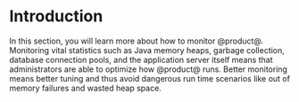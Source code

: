 # Introduction [](id=introduction)
In this section, you will learn more about how to monitor @product@. Monitoring vital statistics such as Java memory heaps, garbage collection, database connection pools, and the application server itself means that administrators are able to optimize how @product@ runs. Better monitoring means better tuning and thus avoid dangerous run time scenarios like out of memory failures and wasted heap space.
